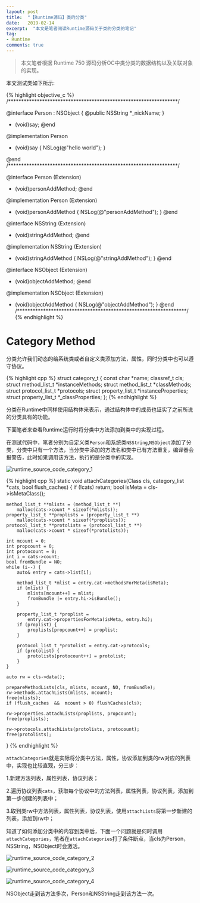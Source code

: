 ```yaml
---
layout: post
title:  "【Runtime源码】类的分类"
date:   2019-02-14
excerpt:  "本文是笔者阅读Runtime源码关于类的分类的笔记"
tag:
- Runtime
comments: true
---
```


> 本文笔者根据 Runtime 750 源码分析OC中类分类的数据结构以及关联对象的实现。

本文测试类如下所示:

{% highlight objective_c %}
/*****************************************************************/

@interface Person : NSObject {
    @public
    NSString *_nickName;
}

- (void)say;
@end

@implementation Person
- (void)say {
    NSLog(@"hello world");
}

@end
/*****************************************************************/

@interface Person (Extension)
- (void)personAddMethod;
@end

@implementation Person (Extension)
- (void)personAddMethod {
    NSLog(@"personAddMethod");
}
@end

@interface NSString (Extension)
- (void)stringAddMethod;
@end

@implementation NSString (Extension)
- (void)stringAddMethod {
    NSLog(@"stringAddMethod");
}
@end

@interface NSObject (Extension)
- (void)objectAddMethod;
@end

@implementation NSObject (Extension)
- (void)objectAddMethod {
    NSLog(@"objectAddMethod");
}
@end
/*****************************************************************/
{% endhighlight %}

# Category Method

分类允许我们动态的给系统类或者自定义类添加方法，属性，同时分类中也可以遵守协议。

{% highlight cpp %}
struct category_t {
    const char *name;
    classref_t cls;
    struct method_list_t *instanceMethods;
    struct method_list_t *classMethods;
    struct protocol_list_t *protocols;
    struct property_list_t *instanceProperties;
    struct property_list_t *_classProperties;
};
{% endhighlight %}

分类在Runtime中同样使用结构体来表示，通过结构体中的成员也证实了之前所说的分类具有的功能。

下面笔者来查看Runtime运行时将分类中方法添加到类中的实现过程。

在测试代码中，笔者分别为自定义类`Person`和系统类`NSString`,`NSObject`添加了分类，分类中只有一个方法，当分类中添加的方法名和类中已有方法重复，编译器会报警告，此时如果调用该方法，执行的是分类中的实现。

![runtime_source_code_category_1]({{site.url}}/assets/images/blog/runtime_source_code_category_1.png)

{% highlight cpp %}
static void 
attachCategories(Class cls, category_list *cats, bool flush_caches) {
    if (!cats) return;
    bool isMeta = cls->isMetaClass();

    method_list_t **mlists = (method_list_t **)
        malloc(cats->count * sizeof(*mlists));
    property_list_t **proplists = (property_list_t **)
        malloc(cats->count * sizeof(*proplists));
    protocol_list_t **protolists = (protocol_list_t **)
        malloc(cats->count * sizeof(*protolists));

    int mcount = 0;
    int propcount = 0;
    int protocount = 0;
    int i = cats->count;
    bool fromBundle = NO;
    while (i--) {
        auto& entry = cats->list[i];

        method_list_t *mlist = entry.cat->methodsForMeta(isMeta);
        if (mlist) {
            mlists[mcount++] = mlist;
            fromBundle |= entry.hi->isBundle();
        }

        property_list_t *proplist = 
            entry.cat->propertiesForMeta(isMeta, entry.hi);
        if (proplist) {
            proplists[propcount++] = proplist;
        }

        protocol_list_t *protolist = entry.cat->protocols;
        if (protolist) {
            protolists[protocount++] = protolist;
        }
    }

    auto rw = cls->data();

    prepareMethodLists(cls, mlists, mcount, NO, fromBundle);
    rw->methods.attachLists(mlists, mcount);
    free(mlists);
    if (flush_caches  &&  mcount > 0) flushCaches(cls);

    rw->properties.attachLists(proplists, propcount);
    free(proplists);

    rw->protocols.attachLists(protolists, protocount);
    free(protolists);
}
{% endhighlight %}

`attachCategories`就是实际将分类中方法，属性，协议添加到类的rw对应的列表中，实现也比较直观，分三步：

1.新建方法列表，属性列表，协议列表；

2.遍历协议列表`cats`，获取每个协议中的方法列表，属性列表，协议列表，添加到第一步创建的列表中；

3.取到类rw中方法列表，属性列表，协议列表，使用`attachLists`将第一步新建的列表，添加到rw中；

知道了如何添加分类中的内容到类中后，下面一个问题就是何时调用`attachCategories`，笔者在`attachCategories`打了条件断点，当cls为Person，NSString，NSObject时会激活。

![runtime_source_code_category_2]({{site.url}}/assets/images/blog/runtime_source_code_category_2.png)

![runtime_source_code_category_3]({{site.url}}/assets/images/blog/runtime_source_code_category_3.png)

![runtime_source_code_category_4]({{site.url}}/assets/images/blog/runtime_source_code_category_4.png)

NSObject走到该方法多次，Person和NSString走到该方法一次。